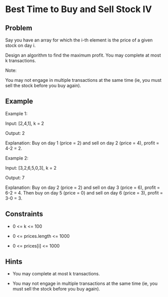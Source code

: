 # Best Time to Buy and Sell Stock IV
## Problem

Say you have an array for which the i-th element is the price of a given stock on day i.

Design an algorithm to find the maximum profit. You may complete at most k transactions.

Note:

You may not engage in multiple transactions at the same time (ie, you must sell the stock before you buy again).
## Example

Example 1:

Input: [2,4,1], k = 2

Output: 2

Explanation: Buy on day 1 (price = 2) and sell on day 2 (price = 4), profit = 4-2 = 2.

Example 2:

Input: [3,2,6,5,0,3], k = 2

Output: 7

Explanation: Buy on day 2 (price = 2) and sell on day 3 (price = 6), profit = 6-2 = 4. Then buy on day 5 (price = 0) and sell on day 6 (price = 3), profit = 3-0 = 3.

## Constraints

- 0 <= k <= 100

- 0 <= prices.length <= 1000

- 0 <= prices[i] <= 1000

## Hints

- You may complete at most k transactions.

- You may not engage in multiple transactions at the same time (ie, you must sell the stock before you buy again).